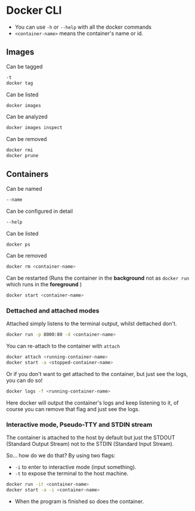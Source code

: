 # Docker CLI

- You can use `-h` or `--help` with all the docker commands
- `<container-name>` means the container's name or id.

## Images

Can be tagged

```bash
-t
docker tag
```

Can be listed

```bash
docker images
```

Can be analyzed

```bash
docker images inspect
```

Can be removed

```bash
docker rmi
docker prune
```

## Containers

Can be named

```bash
--name
```

Can be configured in detail

```bash
--help
```

Can be listed

```bash
docker ps
```

Can be removed

```bash
docker rm <container-name>
```

Can be restarted (Runs the container in the **background** not as `docker run` which runs in the **foreground** )

```bash
docker start <container-name>
```

### Dettached and attached modes

Attached simply listens to the terminal output, whilst dettached don't.

```bash
docker run -p 8000:80 -d <container-name>
```

You can re-attach to the container with `attach`

```bash
docker attach <running-container-name>
docker start -a <stopped-container-name>
```

Or if you don't want to get attached to the container, but just see the logs, you can do so!

```bash
docker logs -f <running-container-name>
```

Here docker will output the container's logs and keep listening to it, of course you can remove that flag and just see the logs.

### Interactive mode, Pseudo-TTY and STDIN stream

The container is attached to the host by default but just the STDOUT (Standard Output Stream) not to the STDIN (Standard Input Stream).

So... how do we do that?
By using two flags:

- `-i` to enter to interactive mode (input something).
- `-t` to expose the terminal to the host machine.

```bash
docker run -it <container-name>
docker start -a -i <container-name>
```

- When the program is finished so does the container.
